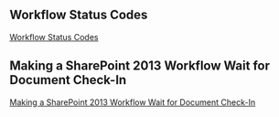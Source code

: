 ## Workflow Status Codes
[Workflow Status Codes](https://community.nintex.com/t5/Nintex-for-SharePoint-Forum/Workflow-Status-Codes/td-p/85981)

## Making a SharePoint 2013 Workflow Wait for Document Check-In
[Making a SharePoint 2013 Workflow Wait for Document Check-In](https://yieldreturnpost.wordpress.com/2015/05/28/making-a-sharepoint-2013-workflow-wait-for-document-check-in/)
